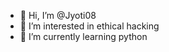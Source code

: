 - 👋 Hi, I’m @Jyoti08
- 👀 I’m interested in ethical hacking
- 🌱 I’m currently learning python

<!---
Jyoti08/Jyoti08 is a ✨ special ✨ repository because its `README.md` (this file) appears on your GitHub profile.
You can click the Preview link to take a look at your changes.
--->
